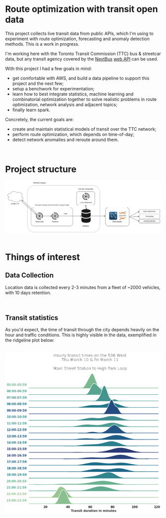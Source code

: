 # Route optimization with transit open data

This project collects live transit data from public APIs, which I'm using to experiment with route optimization, forecasting and anomaly detection methods. This is a work in progress. 

I'm working here with the Toronto Transit Commission (TTC) bus & streetcar data, but any transit agency covered by the [NextBus](https://en.wikipedia.org/wiki/NextBus) [web API](https://retro.umoiq.com/xmlFeedDocs/NextBusXMLFeed.pdf) can be used. 

With this project I had a few goals in mind:
- get comfortable with AWS, and build a data pipeline to support this project and the next few;
- setup a benchwork for experimentation;
- learn how to best integrate statistics, machine learning and combinatorial optimization together to solve realistic problems in route optimization, network analysis and adjacent topics;
- finally learn spark. 


Concretely, the current goals are:
- create and maintain statistical models of transit over the TTC network;
- perform route optimization, which depends on time-of-day; 
- detect network anomalies and reroute around them. 

&nbsp;


# Project structure 
![Project architecture](./img/project_architecture.png) 
&nbsp;

# Things of interest
## Data Collection
Location data is collected every 2-3 minutes from a fleet of ~2000 vehicles, with 10 days retention. 

&nbsp;


##  Transit statistics
As you'd expect, the time of transit through the city depends heavily on the hour and traffic conditions. This is highly visible in the data, exemplified in the ridgeline plot below: 

&nbsp;
![Transit times on the 506West](./img/transit_times_506West.png)






